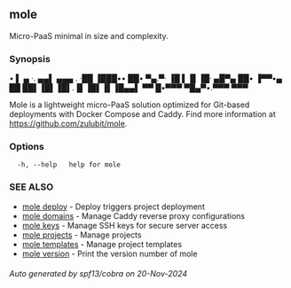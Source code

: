## mole

Micro-PaaS minimal in size and complexity.

### Synopsis

• ▌ ▄ ·.       ▄▄▌  ▄▄▄ .
·██ ▐███▪▪     ██•  ▀▄.▀·
▐█ ▌▐▌▐█· ▄█▀▄ ██▪  ▐▀▀▪▄
██ ██▌▐█▌▐█▌.▐▌▐█▌▐▌▐█▄▄▌
▀▀  █▪▀▀▀ ▀█▄▀▪.▀▀▀  ▀▀▀ 

Mole is a lightweight micro-PaaS solution optimized for Git-based deployments with Docker Compose and Caddy.
Find more information at https://github.com/zulubit/mole.

### Options

```
  -h, --help   help for mole
```

### SEE ALSO

* [mole deploy](mole_deploy.md)	 - Deploy triggers project deployment
* [mole domains](mole_domains.md)	 - Manage Caddy reverse proxy configurations
* [mole keys](mole_keys.md)	 - Manage SSH keys for secure server access
* [mole projects](mole_projects.md)	 - Manage projects
* [mole templates](mole_templates.md)	 - Manage project templates
* [mole version](mole_version.md)	 - Print the version number of mole

###### Auto generated by spf13/cobra on 20-Nov-2024
